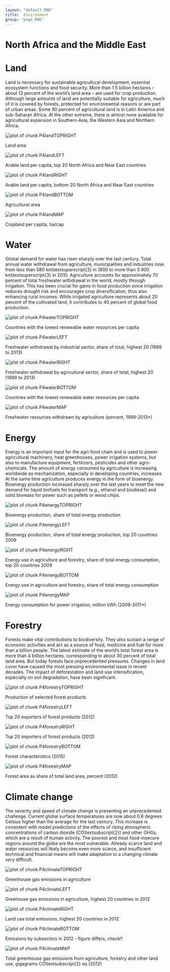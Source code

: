 ```yaml
---
layout: "default_RNE"
title:  Environment
group: "page_RNE"
---
```


#  North Africa and the Middle East


<!-- %
% PPPPPPPPPPPPPPPPP                                               tttt             444444444
% P::::::::::::::::P                                           ttt:::t            4::::::::4
% P::::::PPPPPP:::::P                                          t:::::t           4:::::::::4
% PP:::::P     P:::::P                                         t:::::t          4::::44::::4
%   P::::P     P:::::Paaaaaaaaaaaaa  rrrrr   rrrrrrrrr   ttttttt:::::ttttttt   4::::4 4::::4
%   P::::P     P:::::Pa::::::::::::a r::::rrr:::::::::r  t:::::::::::::::::t  4::::4  4::::4
%   P::::PPPPPP:::::P aaaaaaaaa:::::ar:::::::::::::::::r t:::::::::::::::::t 4::::4   4::::4
%   P:::::::::::::PP           a::::arr::::::rrrrr::::::rtttttt:::::::tttttt4::::444444::::444
%   P::::PPPPPPPPP      aaaaaaa:::::a r:::::r     r:::::r      t:::::t      4::::::::::::::::4
%   P::::P            aa::::::::::::a r:::::r     rrrrrrr      t:::::t      4444444444:::::444
%   P::::P           a::::aaaa::::::a r:::::r                  t:::::t                4::::4
%   P::::P          a::::a    a:::::a r:::::r                  t:::::t    tttttt      4::::4
% PP::::::PP        a::::a    a:::::a r:::::r                  t::::::tttt:::::t      4::::4
% P::::::::P        a:::::aaaa::::::a r:::::r                  tt::::::::::::::t    44::::::44
% P::::::::P         a::::::::::aa:::ar:::::r                    tt:::::::::::tt    4::::::::4
% PPPPPPPPPP          aaaaaaaaaa  aaaarrrrrrr                      ttttttttttt      4444444444
%
%


%%%%%%%%%%%%%%%%%%%%%%%%%%%%%%%%%%%%%%%%%%%%%%%%%%
%% PART4 - Sustainability dimensions
%%%%%%%%%%%%%%%%%%%%%%%%%%%%%%%%%%%%%%%%%%%%%%%%%% -->










<!-- %
%   _                       _
%  | |     __ _  _ __    __| |
%  | |    / _` || '_ \  / _` |
%  | |___| (_| || | | || (_| |
%  |_____|\__,_||_| |_| \__,_|
%
% -->



<h1> Land </h1> 
<p>Land is necessary for sustainable agricultural development, essential ecosystem functions and food security. More than 1.5 billion hectares – about 12 percent of the world’s land area – are used for crop production. Although large amounts of land are potentially suitable for agriculture, much of it is covered by forests, protected for environmental reasons or are part of urban areas. Some 90 percent of agricultural land is in Latin America and sub-Saharan Africa. At the other extreme, there is almost none available for agricultural expansion in Southern Asia, the Western Asia and Northern Africa.</p> 




![plot of chunk P4landTOPRIGHT](figure/P4landTOPRIGHT-1.png) </br> <p class='caption'>Land area</p>


![plot of chunk P4landLEFT](figure/P4landLEFT-1.png) </br> <p class='caption'>Arable land per capita, top 20 North Africa and Near East countries</p>

![plot of chunk P4landRIGHT](figure/P4landRIGHT-1.png) </br> <p class='caption'>Arable land per capita, bottom 20 North Africa and Near East countries</p>


![plot of chunk P4landBOTTOM](figure/P4landBOTTOM-1.png) </br> <p class='caption'>Agricultural area</p>


![plot of chunk P4landMAP](figure/P4landMAP-1.png) </br> <p class='caption'>Cropland per capita, ha/cap</p>




<!-- %
%  __        __          _
%  \ \      / /   __ _  | |_    ___   _ __
%   \ \ /\ / /   / _` | | __|  / _ \ | '__|
%    \ V  V /   | (_| | | |_  |  __/ | |
%     \_/\_/     \__,_|  \__|  \___| |_|
% -->




<h1> Water </h1> 
<p>Global demand for water has risen sharply over the last century. Total annual water withdrawal from agriculture, municipalities and industries rose from less than 580 km\textsuperscript{3} in 1900 to more than 3 900 km\textsuperscript{3} in 2010. Agriculture accounts for approximately 70 percent of total freshwater withdrawal in the world, mostly through irrigation. This has been crucial for gains in food production since irrigation reduces drought risk and encourages crop diversification, thus also enhancing rural incomes. While irrigated agriculture represents about 20 percent of the cultivated land, it contributes to 40 percent of global food production.</p> 






![plot of chunk P4waterTOPRIGHT](figure/P4waterTOPRIGHT-1.png) </br> <p class='caption'>Countries with the lowest renewable water resources per capita</p>


![plot of chunk P4waterLEFT](figure/P4waterLEFT-1.png) </br> <p class='caption'>Freshwater withdrawal by industrial sector, share of total, highest 20 (1999 to 2013)</p>

![plot of chunk P4waterRIGHT](figure/P4waterRIGHT-1.png) </br> <p class='caption'>Freshwater withdrawal by agricultural sector, share of total, highest 20 (1999 to 2013)</p>


![plot of chunk P4waterBOTTOM](figure/P4waterBOTTOM-1.png) </br> <p class='caption'>Countries with the lowest renewable water resources per capita</p>


![plot of chunk P4waterMAP](figure/P4waterMAP-1.png) </br> <p class='caption'>Freshwater resources withdrawn by agriculture (percent, 1999-2013*)</p>





<!-- %   _____
%  | ____|  _ __     ___   _ __    __ _   _   _
%  |  _|   | '_ \   / _ \ | '__|  / _` | | | | |
%  | |___  | | | | |  __/ | |    | (_| | | |_| |
%  |_____| |_| |_|  \___| |_|     \__, |  \__, |
%                                 |___/   |___/ -->



<h1> Energy </h1> 
<p>Energy is an important input for the agri-food chain and is used to power agricultural machinery, heat greenhouses, power irrigation systems, but also to manufacture equipment, fertilizers, pesticides and other agro-chemicals. The amount of energy consumed by agriculture is increasing worldwide as mechanization, especially in developing countries, increases. At the same time agriculture produces energy in the form of bioenergy. Bioenergy production increased sharply over the last years to meet the new demand for liquid biofuels for transport (e.g., ethanol and biodiesel) and solid biomass for power such as pellets or wood chips.</p> 






![plot of chunk P4energyTOPRIGHT](figure/P4energyTOPRIGHT-1.png) </br> <p class='caption'>Bioenergy production, share of total energy production</p>


![plot of chunk P4energyLEFT](figure/P4energyLEFT-1.png) </br> <p class='caption'>Bioenergy production, share of total energy production, top 20 countries 2009</p>

![plot of chunk P4energyRIGHT](figure/P4energyRIGHT-1.png) </br> <p class='caption'>Energy use in agriculture and forestry, share of total energy consumption, top 20 countries 2009</p>


![plot of chunk P4energyBOTTOM](figure/P4energyBOTTOM-1.png) </br> <p class='caption'>Energy use in agriculture and forestry, share of total energy consumption</p>


![plot of chunk P4energyMAP](figure/P4energyMAP-1.png) </br> <p class='caption'>Energy consumption for power irrigation, million kWh (2008-2011*)</p>





<!-- %   _____                               _
%  |  ___|   ___    _ __    ___   ___  | |_   _ __   _   _
%  | |_     / _ \  | '__|  / _ \ / __| | __| | '__| | | | |
%  |  _|   | (_) | | |    |  __/ \__ \ | |_  | |    | |_| |
%  |_|      \___/  |_|     \___| |___/  \__| |_|     \__, |
%                                                    |___/ -->





<h1> Forestry </h1> 
<p>Forests make vital contributions to biodiversity. They also sustain a range of economic activities and act as a source of food, medicine and fuel for more than a billion people. The latest estimate of the world’s total forest area is more than 4 billion hectares, corresponding to about 30 percent of total land area. But today forests face unprecedented pressures. Changes in land cover have caused the most pressing environmental issue in recent decades. The impact of deforestation and land use intensification, especially on soil degradation, have been significant.</p> 




![plot of chunk P4forestryTOPRIGHT](figure/P4forestryTOPRIGHT-1.png) </br> <p class='caption'>Production of selected forest products</p>


![plot of chunk P4forestryLEFT](figure/P4forestryLEFT-1.png) </br> <p class='caption'>Top 20 exporters of forest products (2012)</p>

![plot of chunk P4forestryRIGHT](figure/P4forestryRIGHT-1.png) </br> <p class='caption'>Top 20 importers of forest products (2012)</p>


![plot of chunk P4forestryBOTTOM](figure/P4forestryBOTTOM-1.png) </br> <p class='caption'>Forest characteristics (2015)</p>


![plot of chunk P4forestryMAP](figure/P4forestryMAP-1.png) </br> <p class='caption'>Forest area as share of total land area, percent (2012)</p>





<!-- %    ____   _   _                       _                     _
%   / ___| | | (_)  _ __ ___     __ _  | |_    ___      ___  | |__     __ _   _ __     __ _    ___
%  | |     | | | | | '_ ` _ \   / _` | | __|  / _ \    / __| | '_ \   / _` | | '_ \   / _` |  / _ \
%  | |___  | | | | | | | | | | | (_| | | |_  |  __/   | (__  | | | | | (_| | | | | | | (_| | |  __/
%   \____| |_| |_| |_| |_| |_|  \__,_|  \__|  \___|    \___| |_| |_|  \__,_| |_| |_|  \__, |  \___|
%                                                                                     |___/ -->


<h1> Climate change </h1> 
<p>The severity and speed of climate change is presenting an unprecedented challenge. Current global surface temperatures are now about 0.6 degrees Celsius higher than the average for the last century. This increase is consistent with model predictions of the effects of rising atmospheric concentrations of carbon dioxide (CO\textsubscript{2}) and other GHGs, which are a result of human activity. The poorest and most food-insecure regions around the globe are the most vulnerable. Already scarce land and water resources will likely become even more scarce, and insufficient technical and financial means will make adaptation to a changing climate very difficult.</p> 




![plot of chunk P4climateTOPRIGHT](figure/P4climateTOPRIGHT-1.png) </br> <p class='caption'>Greenhouse gas emissions in agriculture</p>


![plot of chunk P4climateLEFT](figure/P4climateLEFT-1.png) </br> <p class='caption'>Greehouse gas emissions in agriculture, highest 20 countries in 2012</p>

![plot of chunk P4climateRIGHT](figure/P4climateRIGHT-1.png) </br> <p class='caption'>Land use total emissions, highest 20 countries in 2012</p>


![plot of chunk P4climateBOTTOM](figure/P4climateBOTTOM-1.png) </br> <p class='caption'>Emissions by subsectors in 2012 - figure differs, check!!</p>


![plot of chunk P4climateMAP](figure/P4climateMAP-1.png) </br> <p class='caption'>Total greenhouse gas emissions from agriculture, forestry and other land use, gigagrams CO\textsubscript{2} eq (2012)</p>
